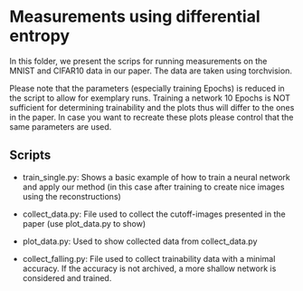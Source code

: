 # Measurements using differential entropy

In this folder, we present the scrips for running measurements on the MNIST and CIFAR10 data in our paper.
The data are taken using torchvision.

Please note that the parameters (especially training Epochs) is reduced in the script to allow for exemplary runs.
Training a network 10 Epochs is NOT sufficient for determining trainability and the plots thus will differ to the ones
in the paper. In case you want to recreate these plots please control that the same parameters are used.

## Scripts

- train_single.py: Shows a basic example of how to train a neural network and apply our method
(in this case after training to create nice images using the reconstructions)

- collect_data.py: File used to collect the cutoff-images presented in the paper (use plot_data.py to show)

- plot_data.py: Used to show collected data from collect_data.py

- collect_falling.py: File used to collect trainability data with a minimal accuracy. If the accuracy is not
archived, a more shallow network is considered and trained.